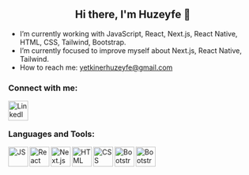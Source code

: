 <h2 align="center"> Hi there,  I'm Huzeyfe 👋</h2>
 

-  I’m currently working with JavaScript, React, Next.js, React Native, HTML, CSS, Tailwind, Bootstrap.
-  I’m currently focused to improve myself about Next.js, React Native, Tailwind.
-  How to reach me: yetkinerhuzeyfe@gmail.com





<h3 align="left">Connect with me:</h3>

<a target="_blank" href="https://www.linkedin.com/in/huzeyfe-yetkiner/" target="blank"><img align="left" alt="LinkedIn" width="40px" src="https://upload.wikimedia.org/wikipedia/commons/thumb/c/ca/LinkedIn_logo_initials.png/800px-LinkedIn_logo_initials.png"/></a>


<br/><br/>

<h3 align="left">Languages and Tools:</h3>

<a target="_blank" href="https://www.javascript.com" target="blank"><img align="left" alt="JS" width="40px" src="https://cdn.jsdelivr.net/gh/devicons/devicon/icons/javascript/javascript-original.svg"/></a>

<a target="_blank" href="https://react.dev" target="blank"><img align="left" alt="React" width="40px" src="https://www.google.com/url?sa=i&url=https%3A%2F%2Fen.m.wikipedia.org%2Fwiki%2FFile%3AReact-icon.svg&psig=AOvVaw0wl7ilor9CpJN_WFYVb5v7&ust=1704066343090000&source=images&cd=vfe&opi=89978449&ved=0CBEQjRxqFwoTCPCStP6ruIMDFQAAAAAdAAAAABAD"/></a>

<a target="_blank" href="https://nextjs.org" target="blank"><img align="left" alt="Next.js" width="40px" src="https://www.drupal.org/files/project-images/nextjs-icon-dark-background.png"/></a>


<a target="_blank" href="https://developer.mozilla.org/en-US/docs/Web/HTML" target="blank"><img align="left" alt="HTML" width="40px" src="https://cdn.jsdelivr.net/gh/devicons/devicon/icons/html5/html5-original.svg"/></a>

<a target="_blank" href="https://developer.mozilla.org/en-US/docs/Web/CSS" target="blank"><img align="left" alt="CSS" width="40px" src="https://cdn.jsdelivr.net/gh/devicons/devicon/icons/css3/css3-original.svg"/></a>




<a target="_blank" href="https://getbootstrap.com" target="blank"><img align="left" alt="Bootstrap" width="40px" src="https://upload.wikimedia.org/wikipedia/commons/thumb/b/b2/Bootstrap_logo.svg/1280px-Bootstrap_logo.svg.png"/></a>


<a target="_blank" href="https://tailwindcss.com" target="blank"><img align="left" alt="Bootstrap" width="40px" src="https://santrikoding.com/storage/categories/df6e5b68-ccbd-4c14-9eec-89789e546da3.webp"/></a>

